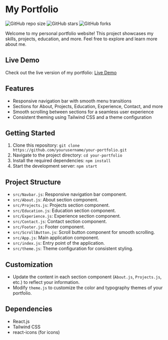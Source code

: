 # My Portfolio

![GitHub repo size](https://img.shields.io/github/repo-size/harshrastogi15/Personal)
![GitHub stars](https://img.shields.io/github/stars/harshrastogi15/Personal?style=social)
![GitHub forks](https://img.shields.io/github/forks/harshrastogi15/Personal?style=social)

Welcome to my personal portfolio website! This project showcases my skills, projects, education, and more. Feel free to explore and learn more about me.

## Live Demo

Check out the live version of my portfolio: [Live Demo](https://your-portfolio-live-link.com)

## Features

- Responsive navigation bar with smooth menu transitions
- Sections for About, Projects, Education, Experience, Contact, and more
- Smooth scrolling between sections for a seamless user experience
- Consistent theming using Tailwind CSS and a theme configuration

## Getting Started

1. Clone this repository: `git clone https://github.com/yourusername/your-portfolio.git`
2. Navigate to the project directory: `cd your-portfolio`
3. Install the required dependencies: `npm install`
4. Start the development server: `npm start`

## Project Structure

- `src/Navbar.js`: Responsive navigation bar component.
- `src/About.js`: About section component.
- `src/Projects.js`: Projects section component.
- `src/Education.js`: Education section component.
- `src/Experience.js`: Experience section component.
- `src/Contact.js`: Contact section component.
- `src/Footer.js`: Footer component.
- `src/ScrollButton.js`: Scroll button component for smooth scrolling.
- `src/App.js`: Main application component.
- `src/index.js`: Entry point of the application.
- `src/theme.js`: Theme configuration for consistent styling.

## Customization

- Update the content in each section component (`About.js`, `Projects.js`, etc.) to reflect your information.
- Modify `theme.js` to customize the color and typography themes of your portfolio.

## Dependencies

- React.js
- Tailwind CSS
- react-icons (for icons)



